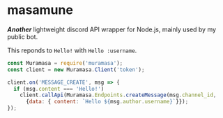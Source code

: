 # masamune
***Another*** lightweight discord API wrapper for Node.js, mainly used by my public bot.

This reponds to `Hello!` with `Hello :username`.
```javascript
const Muramasa = require('muramasa');
const client = new Muramasa.Client('token');

client.on('MESSAGE_CREATE', msg => {
  if (msg.content === 'Hello!')
    client.callApi(Muramasa.Endpoints.createMessage(msg.channel_id, 
      {data: { content: `Hello ${msg.author.username}`}});
});

```
